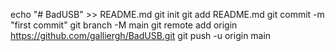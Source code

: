 echo "# BadUSB" >> README.md
git init
git add README.md
git commit -m "first commit"
git branch -M main
git remote add origin https://github.com/galliergh/BadUSB.git
git push -u origin main

